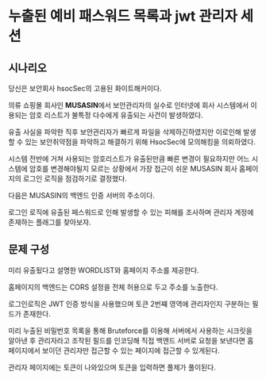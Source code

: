 # 누출된 예비 패스워드 목록과 jwt 관리자 세션

## 시나리오

당신은 보안회사 hsocSec의 고용된 화이트해커이다.

의류 쇼핑몰 회사인 **MUSASIN**에서 보안관리자의 실수로 인터넷에 회사 시스템에서 이용되는 암호 리스트가 불특정 다수에게 유출되는 사건이 발생하였다.

유출 사실을 파악한 직후 보안관리자가 빠르게 파일을 삭제하긴하였지만 이로인해 발생할 수 있는 보안취약점을 파악하고 해결하기 위해 HsocSec에 모의해킹을 의뢰하였다.

시스템 전반에 거쳐 사용되는 암호리스트가 유출된만큼 빠른 변경이 필요하지만 어느 시스템에 암호를 변경해야될지 모르는 상황에서 가장 접근이 쉬운 MUSASIN 회사 홈페이지의 로그인 로직을 점검하기로 결정했다.

다음은 MUSASIN의  백엔드 인증 서버의 주소이다.  

로그인 로직에 유출된 페스워드로 인해 발생할 수 있는 피해를 조사하며 관리자 계정에 존재하는 플래그를 찾아보자.

## 문제 구성

미리 유출됬다고 설명한 WORDLIST와 홈페이지 주소를 제공한다.

홈페이지의 백엔드는 CORS 설정을 전체 허용으로 두고 주소를 노출한다.

로그인로직은 JWT 인증 방식을 사용했으며 토큰 2번쨰 영역에 관리자인지 구분하는 필드가 존재한다.

미리 누출된 비밀번호 목록을 통해 Bruteforce를 이용해 서버에서 사용하는 시크릿을 알아낸 후 관리자라고 조작된 필드를 인코딩해 직접 백엔드 서버로 요청을 보낸다면 홈페이지에서 보이던 관리자만 접근할 수 있는 페이지에 접근할 수 있게된다.

관리자 페이지에는 토큰이 나와있으며 토큰을 입력하면 풀제가 풀이된다.